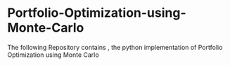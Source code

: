 # Portfolio-Optimization-using-Monte-Carlo
The following Repository contains , the python implementation of Portfolio Optimization using Monte Carlo 
